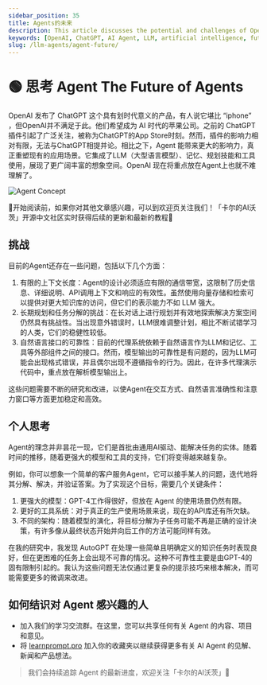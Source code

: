 ```yaml
---
sidebar_position: 35
title: Agents的未来
description: This article discusses the potential and challenges of OpenAI's Agent, an integration of LLM, memory, planning skills, and tool usage, aiming to reshape application scenarios.
keywords: [OpenAI, ChatGPT, AI Agent, LLM, artificial intelligence, future technology]
slug: /llm-agents/agent-future/
---
```

# 🟢 思考 Agent The Future of Agents

OpenAI 发布了 ChatGPT 这个具有划时代意义的产品，有人说它堪比 “iphone” ，但OpenAI并不满足于此。他们希望成为 AI 时代的苹果公司。之前的 ChatGPT 插件引起了广泛关注，被称为ChatGPT的App Store时刻。然而，插件的影响力相对有限，无法与ChatGPT相提并论。相比之下，Agent 能带来更大的影响力，真正重塑现有的应用场景。它集成了LLM（大型语言模型）、记忆、规划技能和工具使用，展现了更广阔丰富的想象空间。OpenAI 现在将重点放在Agent上也就不难理解了。

![Agent Concept](https://cdn.jsdelivr.net/gh/donttal/imgbed/img/ff1fd4f941072179e19cd31989babfca.jpg)

🎉开始阅读前，如果你对其他文章感兴趣，可以到欢迎页关注我们！「卡尔的AI沃茨」开源中文社区实时获得后续的更新和最新的教程🎉

## 挑战

目前的Agent还存在一些问题，包括以下几个方面：

1. 有限的上下文长度：Agent的设计必须适应有限的通信带宽，这限制了历史信息、详细说明、API调用上下文和响应的有效性。虽然使用向量存储和检索可以提供对更大知识库的访问，但它们的表示能力不如 LLM 强大。
2. 长期规划和任务分解的挑战：在长对话上进行规划并有效地探索解决方案空间仍然具有挑战性。当出现意外错误时，LLM很难调整计划，相比不断试错学习的人类，它们的稳健性较低。
3. 自然语言接口的可靠性：目前的代理系统依赖于自然语言作为LLM和记忆、工具等外部组件之间的接口。然而，模型输出的可靠性是有问题的，因为LLM可能会出现格式错误，并且偶尔出现不遵循指令的行为。因此，在许多代理演示代码中，重点放在解析模型输出上。

这些问题需要不断的研究和改进，以使Agent在交互方式、自然语言准确性和注意力窗口等方面更加稳定和高效。

## 个人思考

Agent的理念并非昙花一现，它们是首批由通用AI驱动、能解决任务的实体。随着时间的推移，随着更强大的模型和工具的支持，它们将变得越来越复杂。

例如，你可以想象一个简单的客户服务Agent，它可以接手某人的问题，迭代地将其分解、解决，并验证答案。为了实现这个目标，需要几个关键条件：

1. 更强大的模型：GPT-4工作得很好，但放在 Agent 的使用场景仍然有限。
2. 更好的工具系统：对于真正的生产使用场景来说，现在的API库还有所欠缺。
3. 不同的架构：随着模型的演化，将目标分解为子任务可能不再是正确的设计决策，有许多像从最终状态开始并向后工作的方法可能同样有效。

在我的研究中，我发现 AutoGPT 在处理一些简单且明确定义的知识任务时表现良好，但在更困难的任务上会出现不可靠的情况。这种不可靠性主要是由GPT-4的固有限制引起的。我认为这些问题无法仅通过更复杂的提示技巧来根本解决，而可能需要更多的微调来改进。

## 如何结识对 Agent 感兴趣的人

- 加入我们的学习交流群。在这里，您可以共享任何有关 Agent 的内容、项目和意见。
- 将 [learnprompt.pro](https://www.learnprompt.pro/) 加入你的收藏夹以继续获得更多有关 AI Agent 的见解、新闻和产品想法。

> 我们会持续追踪 Agent 的最新进度，欢迎关注「卡尔的AI沃茨」🧙
